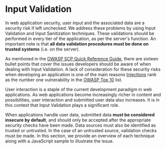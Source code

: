 Input Validation
================

In web application security, user input and the associated data are a security
risk if left unchecked.
We address these problems by using Input Validation and Input Sanitization
techniques. These validations should be performed in every tier of the
application, as per the server's function. An important note is that **all data
validation procedures must be done on trusted systems** (i.e. on the server).

As mentioned in the [OWASP SCP Quick Reference Guide][1], there are sixteen
bullet points that cover the issues developers should be aware of when dealing
with Input Validation. A lack of consideration for these security risks when
developing an application is one of the main reasons [Injections][2] rank as the
number one vulnerability in the [OWASP Top 10][3] list.

User interaction is a staple of the current development paradigm in web
applications. As web applications become increasingly richer in content and
possibilities, user interaction and submitted user data also increases. It is in
this context that Input Validation plays a significant role.

When applications handle user data, submitted data **must be considered insecure
by default**, and should only be accepted after the appropriate security checks
have been made. Data sources must also be identified as trusted or untrusted. In
the case of an untrusted source, validation checks must be made. In this
section, we provide an overview of each technique along with a JavaScript sample
to illustrate the issue.

[1]: https://www.owasp.org/images/0/08/OWASP_SCP_Quick_Reference_Guide_v2.pdf
[2]: https://www.owasp.org/index.php/Top_10_2013-A1-Injection
[3]: https://www.owasp.org/index.php/Top_10_2013-Top_10
